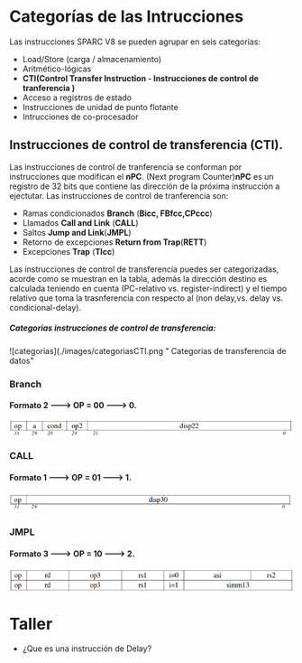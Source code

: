 # Categorías de las Intrucciones
Las instrucciones SPARC V8 se pueden agrupar en seis categorías:  

+ Load/Store (carga / almacenamiento)
+ Aritmético-lógicas
+ **CTI(Control Transfer Instruction - Instrucciones de control de tranferencia )**
+ Acceso a registros de estado
+ Instrucciones de unidad de punto flotante
+ Intrucciones de co-procesador

## Instrucciones de control de transferencia (CTI).
 Las instrucciones de control de tranferencia se conforman por instrucciones que modifican el **nPC**. (Next program Counter)**nPC** es un registro de 32 bits que contiene las dirección de la próxima instrucción a ejectutar. Las instrucciones de control de tranferencia son: 
 
 - Ramas condicionados **Branch** (**Bicc, FBfcc,CPccc**)
 - Llamados **Call and Link** (**CALL**)
 - Saltos **Jump and Link**(**JMPL**)
 - Retorno de excepciones **Return from Trap**(**RETT**)
 - Excepciones **Trap** (**TIcc**)
 
Las instrucciones de control de transferencia puedes ser categorizadas, acorde como se muestran en la tabla, además la dirección destino es calculada teniendo en cuenta (PC-relativo vs. register-indirect) y el tiempo relativo que toma la trasnferencia con respecto al (non delay,vs. delay vs. condicional-delay).
 
 ##### Categorias instrucciones de control de transferencia:
 
 ![categorias](./images/categoriasCTI.png " Categorias de transferencia de datos"
 
 ### Branch
 #### Formato 2 ---> OP = 00 ---> 0.
  
 ![Branch](./images/branch.png " Formato Branch")
 
 ### CALL
 #### Formato 1 ---> OP = 01 ---> 1.
  ![Call](./images/call.png "Call")
  
 ### JMPL
 #### Formato 3 ---> OP = 10 ---> 2.
  ![jmpl](./images/jmpl.png "jmpl")
  
  
  # Taller
 - ¿Que es una instrucción de Delay?
 
 
 
 
 
 
 

